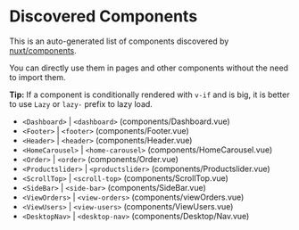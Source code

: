 # Discovered Components

This is an auto-generated list of components discovered by [nuxt/components](https://github.com/nuxt/components).

You can directly use them in pages and other components without the need to import them.

**Tip:** If a component is conditionally rendered with `v-if` and is big, it is better to use `Lazy` or `lazy-` prefix to lazy load.

- `<Dashboard>` | `<dashboard>` (components/Dashboard.vue)
- `<Footer>` | `<footer>` (components/Footer.vue)
- `<Header>` | `<header>` (components/Header.vue)
- `<HomeCarousel>` | `<home-carousel>` (components/HomeCarousel.vue)
- `<Order>` | `<order>` (components/Order.vue)
- `<Productslider>` | `<productslider>` (components/Productslider.vue)
- `<ScrollTop>` | `<scroll-top>` (components/ScrollTop.vue)
- `<SideBar>` | `<side-bar>` (components/SideBar.vue)
- `<ViewOrders>` | `<view-orders>` (components/viewOrders.vue)
- `<ViewUsers>` | `<view-users>` (components/ViewUsers.vue)
- `<DesktopNav>` | `<desktop-nav>` (components/Desktop/Nav.vue)
